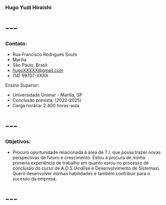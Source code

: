 ### Hugo Yudi Hiraishi
# --- 

 ### Contato:
- Rua Francisco Rodrigues Souto
- Marília
- São Paulo, Brasil
- hugoXXXXX@gmail.com
- (14) 99707-XXXX

 
Ensino Superior:
   - Universidade Unimar - Marília, SP
   - Conclusão prevista: (2022-2025)
   - Carga horária: 2.400 horas-aula
    
 # --- 

### Objetivos:

  - Procuro oportunidade relacionada à área de T.I, que possa trazer novas perspectivas de futuro e crescimento. Estou à procura de minha primeira experiência de trabalho em quanto estou no processo de conclusão do curso de A.D.S (Análise e Desenvolvimento de Sistemas).
  Quero desenvolver minhas habilidades e também contribuir para o sucesso da empresa.
# ---
